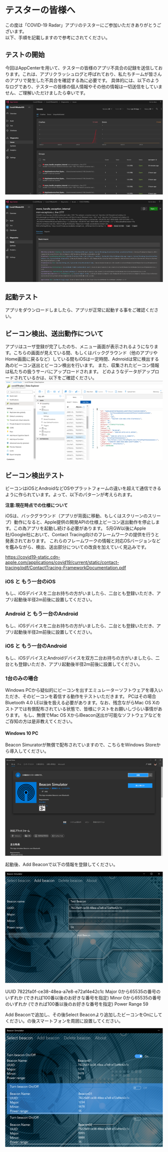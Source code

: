 # テスターの皆様へ

この度は「COVID-19 Radar」アプリのテスターにご参加いただきありがとうございます。  
以下、手順を記載しますので参考にされてください。

## テストの開始
今回はAppCenterを用いて、テスターの皆様のアプリ不具合の記録を送信しております。これは、アプリクラッシュログと呼ばれており、私たちチームが皆さんのアプリで発生した不具合を確認する為に必要です。
具体的には、以下のようなログであり、テスターの皆様の個人情報やその他の情報は一切送信をしていません、ご理解いただけましたら幸いです。

![Crash report](../.attachments/test001-43c7d8ae-84e5-481b-88fa-ac6682bbbdd2.png)

![Crash report detail](../.attachments/test002-17da080d-4803-4059-acbc-ce716690d389.png)


## 起動テスト
アプリをダウンロードしましたら、アプリが正常に起動する事をご確認ください。

## ビーコン検出、送出動作について

アプリはユーザ登録が完了したのち、メニュー画面が表示されるようになります。こちらの画面が見えている間、もしくはバックグラウンド（他のアプリやHome画面に戻るなど）している間もiOSは一定時間、Adnroidは常に検出する為のビーコン送出とビーコン検出を行います。
また、収集されたビーコン情報は私たちの扱うサーバにアップロードされます。
どのようなデータがアップロードされているかは、以下をご確認ください。
![CosmosDB Beacon](../.attachments/test003-abd0f8ab-030c-4a54-b87c-757d2225791f.png)

## ビーコン検出テスト
ビーコンはiOSとAndroidなどOSやプラットフォームの違いを超えて通信できるように作られています。よって、以下のパターンが考えられます。

**注意:現在時点での仕様について**

iOSは、バックグラウンド（アプリが背面に移動、もしくはスクリーンのスリープ）動作になると、Apple提供の開発APIの仕様上ビーコン送出動作を停止します。この為アプリを起動し続ける必要があります。
5月GW以後にApple社/Google社において、Contact Tracing向けのフレームワークの提供を行うと発表されております。
これらのフレームワークの情報と対応OSバージョンなどを鑑みながら、検出、送出部分についての改良を加えていく見込みです。

https://covid19-static.cdn-apple.com/applications/covid19/current/static/contact-tracing/pdf/ContactTracing-FrameworkDocumentation.pdf

### iOS と もう一台のiOS

もし、iOSデバイスを二台お持ちの方がいましたら、二台とも登録いただき、アプリ起動後半径2m前後に設置してください。

### Android と もう一台のAndroid

もし、iOSデバイスを二台お持ちの方がいましたら、二台とも登録いただき、アプリ起動後半径2m前後に設置してください。

### iOS と もう一台のAndroid

もし、iOSデバイスとAndroidデバイスを双方二台お持ちの方がいましたら、二台とも登録いただき、アプリ起動後半径2m前後に設置してください。

### 1台のみの場合

Windows PCから疑似的にビーコンを出すエミュレーターソフトウェアを導入いただき、そのビーコンを着信する動作をテストいただきます。
PCはその場合Bluetooth 4.0 LE以後を扱える必要があります。なお、残念ながらMac OS Xのストアでは有償配布されている状態で、皆様にテストをお願いしづらい事情があります。
もし、無償でMac OS XからiBeacon送出が可能なソフトウェアなどをご存知の方は是非教えてください。

#### Windows 10 PC

Beacon Simuratorが無償で配布されていますので、こちらをWindows Storeから導入してください。

![Beacon Simurator](../.attachments/test005-b5be66b5-b50a-49ad-a96e-917e39f99e2b.png)

起動後、Add Beaconで以下の情報を登録してください。

![Add Beacon](../.attachments/test006-757808c3-a9cc-4f73-8cd5-adfdb1efebf5.png)

UUID 7822fa0f-ce38-48ea-a7e8-e72af4e42c1c
Major 0から65535の番号のいずれか
(できれば100番以後のお好きな番号を指定)
Minor 0から65535の番号のいずれか
(できれば100番以後のお好きな番号を指定)
Power Range 59

Add Beaconで追加し、その後Select Beaconより追加したビーコンをOnにしてください。の後スマートフォンを周囲に設置してください。

![Select Beacon](../.attachments/test007-2130f953-49f4-4399-8e32-20ebe4cf8606.png)


